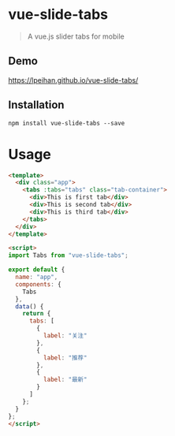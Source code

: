 # vue-slide-tabs

> A vue.js slider tabs for mobile

## Demo

https://lpeihan.github.io/vue-slide-tabs/

## Installation

```shell
npm install vue-slide-tabs --save
```

# Usage

```html
<template>
  <div class="app">
    <tabs :tabs="tabs" class="tab-container">
      <div>This is first tab</div>
      <div>This is second tab</div>
      <div>This is third tab</div>
    </tabs>
  </div>
</template>

<script>
import Tabs from "vue-slide-tabs";

export default {
  name: "app",
  components: {
    Tabs
  },
  data() {
    return {
      tabs: [
        {
          label: "关注"
        },
        {
          label: "推荐"
        },
        {
          label: "最新"
        }
      ]
    };
  }
};
</script>
```
